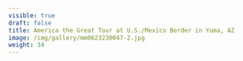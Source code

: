 ```yaml
---
visible: true
draft: false
title: America the Great Tour at U.S./Mexico Border in Yuma, AZ
image: /img/gallery/mm0623230047-2.jpg
weight: 34
---
```

